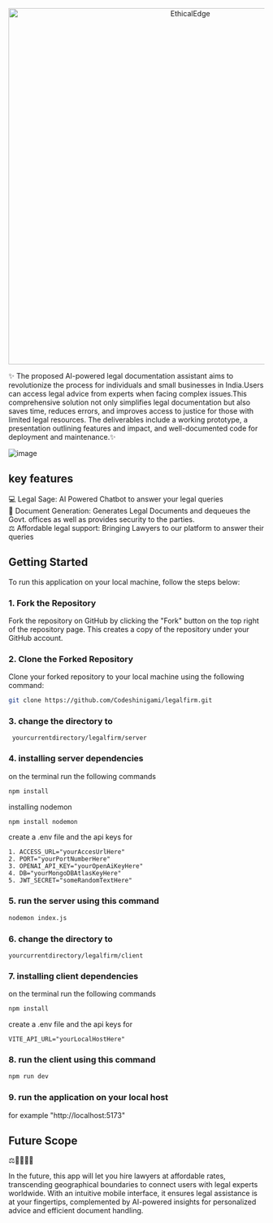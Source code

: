 <p align="center">
  <img src="https://github.com/Codeshinigami/legalfirm/assets/139042983/b80bffb7-17f7-4fc0-8a21-fcedd5455624" alt="EthicalEdge" width="700"/>
</p>



✨ The proposed AI-powered legal documentation assistant aims to revolutionize the process for individuals and small businesses in India.Users can access legal advice from experts when facing complex issues.This comprehensive solution not only simplifies legal documentation but also saves time, reduces errors, and improves access to justice for those with limited legal resources.
The deliverables include a working prototype, a presentation outlining features and impact, and well-documented code for deployment and maintenance.✨


![image](https://github.com/Codeshinigami/legalfirm/assets/139042983/869c5aff-d702-4902-add5-4629ffbc9563)


## key features

💻 Legal Sage: AI Powered Chatbot to answer your legal queries </br>
📃 Document Generation: Generates Legal Documents and dequeues the Govt. offices as well as provides security to the parties. </br>
⚖️ Affordable legal support: Bringing Lawyers to our platform to answer their queries


## Getting Started 
To run this application on your local machine, follow the steps below:

### 1. Fork the Repository

Fork the repository on GitHub by clicking the "Fork" button on the top right of the repository page. This creates a copy of the repository under your GitHub account.

### 2. Clone the Forked Repository

Clone your forked repository to your local machine using the following command:

```bash
git clone https://github.com/Codeshinigami/legalfirm.git
```

### 3. change the directory to
``` yourcurrentdirectory/legalfirm/server```

### 4. installing server dependencies
on the terminal run the following commands 
```bash
npm install
```
installing nodemon
```bash
npm install nodemon
```
create a .env file and the api keys for
```
1. ACCESS_URL="yourAccesUrlHere"
2. PORT="yourPortNumberHere"
3. OPENAI_API_KEY="yourOpenAiKeyHere"
4. DB="yourMongoDBAtlasKeyHere"
5. JWT_SECRET="someRandomTextHere"
```

### 5. run the server using this command
```bash
nodemon index.js
```

### 6. change the directory to 
```yourcurrentdirectory/legalfirm/client```

### 7. installing client dependencies
on the terminal run the following commands 
```bash
npm install
```
create a .env file and the api keys for
```
VITE_API_URL="yourLocalHostHere"
```


### 8. run the client using this command
```bash
npm run dev
```

### 9. run the application on your local host
for example "http://localhost:5173"

## Future Scope

⚖️🧑‍⚖️👩‍⚖️

In the future, this app will let you hire lawyers at affordable rates, transcending geographical boundaries to connect users with legal experts worldwide. With an intuitive mobile interface, it ensures legal assistance is at your fingertips, complemented by AI-powered insights for personalized advice and efficient document handling.


                 

